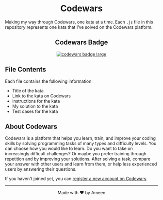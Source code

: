 <h1 align=center>Codewars</h1>

   <p>Making my way through Codewars, one kata at a time. Each <code>.js</code> file in this repository represents one kata that I've solved on the Codewars platform.</p>
    
  <h2 align=center>Codewars Badge</h2>
<p align=center>
  <a target="_blank" href="https://www.codewars.com/users/DevAmeenM" >
      <img src="https://www.codewars.com/users/DevAmeenM/badges/large" alt="codewars badge large" />
    </a>
</p>
   <h2>File Contents</h2>

   <p>Each file contains the following information:</p>

   <ul>
      <li>Title of the kata</li>
      <li>Link to the kata on Codewars</li>
      <li>Instructions for the kata</li>
      <li>My solution to the kata</li>
      <li>Test cases for the kata</li>
    </ul>

   <h2>About Codewars</h2>

   <p>Codewars is a platform that helps you learn, train, and improve your coding skills by solving programming tasks of many types and difficulty levels. You can choose how you would like to learn. Do you want to take on increasingly difficult challenges? Or maybe you prefer training through repetition and by improving your solutions. After solving a task, compare your answer with other users and learn from them, or help less experienced users by answering their questions.</p>

   <p>If you haven't joined yet, you can <a href="https://docs.codewars.com/getting-started/registering/">register a new account on Codewars</a>.</p>

 

   <hr>

<p align=center>Made with ❤ by Ameen</p>
